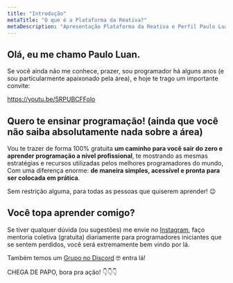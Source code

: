 ```yaml
---
title: "Introdução"
metaTitle: "O que é a Plataforma da Reativa?"
metaDescription: "Apresentação Plataforma da Reativa e Perfil Paulo Luan"
---
```


## Olá, eu me chamo Paulo Luan.

Se você ainda não me conhece, prazer, sou programador há alguns anos (e sou particularmente apaixonado pela área), e hoje te trago um importante convite:

https://youtu.be/5RPUBCFFolo

## Quero te ensinar programação! (ainda que você não saiba absolutamente nada sobre a área)

Vou te trazer de forma 100% gratuita **um caminho para você sair do zero e aprender programação a nível profissional**, te mostrando as mesmas estratégias e recursos utilizadas pelos melhores programadores do mundo, Com uma diferença enorme: **de maneira simples, acessível e pronta para ser colocada em prática**.

Sem restrição alguma, para todas as pessoas que quiserem aprender! 😉

## Você topa aprender comigo?

Se tiver qualquer dúvida (ou sugestões) me envie no [Instagram](http://bit.ly/pauloluan-insta
), faço mentoria coletiva (gratuita) diariamente para programadores iniciantes que se sentem perdidos, você será extremamente bem vindo por lá.

Também temos um [Grupo no Discord](https://bit.ly/discord-reativa) 🤓 entra lá!

CHEGA DE PAPO, bora pra ação! 👇👇👇